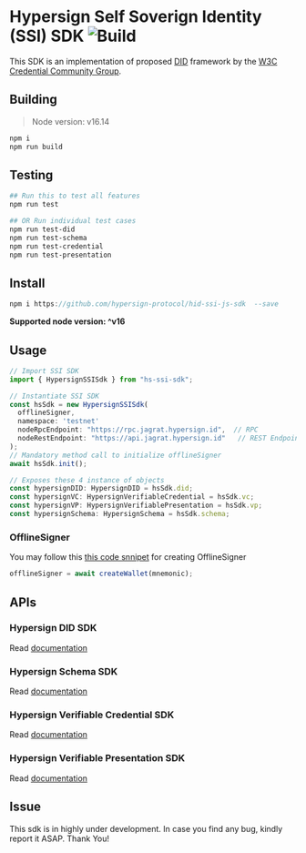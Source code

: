 # Hypersign Self Soverign Identity (SSI) SDK  ![Build](https://github.com/hypersign-protocol/hid-ssi-js-sdk/workflows/Build/badge.svg)

This SDK is an implementation of proposed [DID](https://www.w3.org/TR/did-core/) framework by the [W3C Credential Community Group](https://w3c-ccg.github.io/).  

## Building

> Node version:  v16.14

```sh
npm i
npm run build
```

## Testing

```bash
## Run this to test all features 
npm run test

## OR Run individual test cases 
npm run test-did
npm run test-schema
npm run test-credential
npm run test-presentation
```

## Install

```js
npm i https://github.com/hypersign-protocol/hid-ssi-js-sdk  --save
```
**Supported node version: ^v16**

## Usage

```javascript
// Import SSI SDK
import { HypersignSSISdk } from "hs-ssi-sdk";

// Instantiate SSI SDK
const hsSdk = new HypersignSSISdk(
  offlineSigner,
  namespace: 'testnet'
  nodeRpcEndpoint: "https://rpc.jagrat.hypersign.id",  // RPC
  nodeRestEndpoint: "https://api.jagrat.hypersign.id"   // REST Endpoint
);
// Mandatory method call to initialize offlineSigner
await hsSdk.init();

// Exposes these 4 instance of objects
const hypersignDID: HypersignDID = hsSdk.did;
const hypersignVC: HypersignVerifiableCredential = hsSdk.vc;
const hypersignVP: HypersignVerifiablePresentation = hsSdk.vp;
const hypersignSchema: HypersignSchema = hsSdk.schema;
```

### OfflineSigner 

You may follow this [this code snnipet](https://github.com/hypersign-protocol/hid-ssi-js-sdk/blob/develop/src/tests/config.ts) for creating OfflineSigner 

```js
offlineSigner = await createWallet(mnemonic);
```

## APIs

### Hypersign DID SDK

Read [documentation](/docs/did.md) 

### Hypersign Schema SDK
 
Read [documentation](/docs/schema.md)

### Hypersign Verifiable Credential SDK

Read [documentation](/docs/vc.md) 

### Hypersign Verifiable Presentation SDK

Read [documentation](/docs/vp.md) 

## Issue

This sdk is in highly under development. In case you find any bug, kindly report it ASAP. Thank You!
